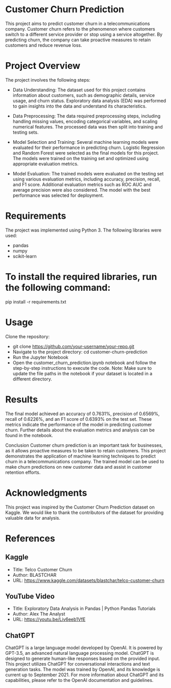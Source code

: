 # Customer Churn Prediction
This project aims to predict customer churn in a telecommunications company. Customer churn refers to the phenomenon where customers switch to a different service provider or stop using a service altogether. By predicting churn, the company can take proactive measures to retain customers and reduce revenue loss.

# Project Overview
The project involves the following steps:
- Data Understanding: The dataset used for this project contains information about customers, such as demographic details, service usage, and churn status. Exploratory data analysis (EDA) was performed to gain insights into the data and understand its characteristics.

- Data Preprocessing: The data required preprocessing steps, including handling missing values, encoding categorical variables, and scaling numerical features. The processed data was then split into training and testing sets.

- Model Selection and Training: Several machine learning models were evaluated for their performance in predicting churn. Logistic Regression and Random Forest were selected as the final models for this project. The models were trained on the training set and optimized using appropriate evaluation metrics.

- Model Evaluation: The trained models were evaluated on the testing set using various evaluation metrics, including accuracy, precision, recall, and F1 score. Additional evaluation metrics such as ROC AUC and average precision were also considered. The model with the best performance was selected for deployment.

# Requirements
The project was implemented using Python 3. The following libraries were used:
- pandas
- numpy
- scikit-learn
# To install the required libraries, run the following command:
pip install -r requirements.txt

# Usage
Clone the repository: 
- git clone https://github.com/your-username/your-repo.git
- Navigate to the project directory: cd customer-churn-prediction
- Run the Jupyter Notebook
- Open the customer_churn_prediction.ipynb notebook and follow the step-by-step instructions to execute the code.
Note: Make sure to update the file paths in the notebook if your dataset is located in a different directory.

# Results
The final model achieved an accuracy of 0.7631%, precision of 0.6569%, recall of  0.6226%, and an F1 score of 0.6393% on the test set. These metrics indicate the performance of the model in predicting customer churn. Further details about the evaluation metrics and analysis can be found in the notebook.

Conclusion
Customer churn prediction is an important task for businesses, as it allows proactive measures to be taken to retain customers. This project demonstrates the application of machine learning techniques to predict churn in a telecommunications company. The trained model can be used to make churn predictions on new customer data and assist in customer retention efforts.

# Acknowledgments
This project was inspired by the Customer Churn Prediction dataset on Kaggle. We would like to thank the contributors of the dataset for providing valuable data for analysis.

# References
## Kaggle
- Title: Telco Customer Churn
- Author: BLASTCHAR
- URL: https://www.kaggle.com/datasets/blastchar/telco-customer-churn

## YouTube Video
- Title: Exploratory Data Analysis in Pandas | Python Pandas Tutorials
- Author: Alex The Analyst
- URL: https://youtu.be/Liv6eeb1VfE

## ChatGPT
ChatGPT is a large language model developed by OpenAI. It is powered by GPT-3.5, an advanced natural language processing model. ChatGPT is designed to generate human-like responses based on the provided input. This project utilizes ChatGPT for conversational interactions and text generation tasks. The model was trained by OpenAI, and its knowledge is current up to September 2021.
For more information about ChatGPT and its capabilities, please refer to the OpenAI documentation and guidelines.
